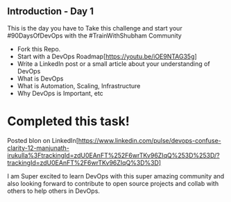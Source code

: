 ## Introduction - Day 1

This is the day you have to Take this challenge and start your #90DaysOfDevOps with the #TrainWithShubham Community

- Fork this Repo.
- Start with a DevOps Roadmap[https://youtu.be/iOE9NTAG35g]
- Write a LinkedIn post or a small article about your understanding of DevOps
 - What is DevOps
 - What is Automation, Scaling, Infrastructure
 - Why DevOps is Important, etc
 

 # Completed this task! 

 Posted blon on LinkedIn[https://www.linkedin.com/pulse/devops-confuse-clarity-12-manjunath-irukulla%3FtrackingId=zdU0EAnFT%252F6wrTKv96ZIqQ%253D%253D/?trackingId=zdU0EAnFT%2F6wrTKv96ZIqQ%3D%3D]

 I am Super excited to learn DevOps with this super amazing community and also looking forward to contribute to open source projects and collab with others to help others in DevOps. 

 

